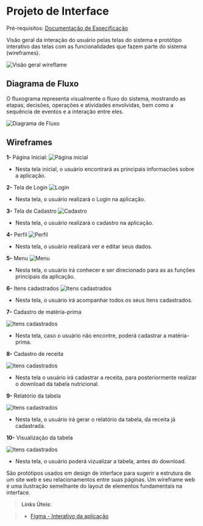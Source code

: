 
# Projeto de Interface

Pré-requisitos: [Documentação de Especificação](https://github.com/ICEI-PUC-Minas-PMV-ADS/pmv-ads-2024-1-e2-proj-int-t9-pmv-ads-2024-1-e2-proj-tabela-nutri-t9/blob/main/docs/02-Especifica%C3%A7%C3%A3o%20do%20Projeto.md)

Visão geral da interação do usuário pelas telas do sistema e protótipo interativo das telas com as funcionalidades que fazem parte do sistema (wireframes).

![Visão geral wireflame](img/wireframe/Visão%20geral%20wireflames.png)

## Diagrama de Fluxo

O fluxograma representa visualmente o fluxo do sistema, mostrando as etapas, decisões, operações e atividades envolvidas, bem como a sequência de eventos e a interação entre eles.

![Diagrama de Fluxo](img/fluxograma.png)


## Wireframes

**1-** Página Inicial: 
![Página inicial](img/wireframe/home-page.png)
 - Nesta tela inicial, o usuário encontrará as principais informacões sobre a aplicação.

**2-** Tela de Login
![Login](img/wireframe/Login.png)
- Nesta tela, o usuário realizará o Login na aplicação.

**3-** Tela de Cadastro
![Cadastro](img/wireframe/cadastro.png)
- Nesta tela, o usuário realizará o cadastro na aplicação.

**4-** Perfil
![Perfil](img/wireframe/Perfil.png)
- Nesta tela, o usuário realizará ver e editar seus dados.

**5-** Menu
![Menu](img/wireframe/Menu.png)
- Nesta tela, o usuário irá conhecer e ser direcionado para as as funções principais da aplicação.

**6-** Itens cadastrados
![Itens cadastrados](img/wireframe/Itens%20cadastrados.png)
- Nesta tela, o usuário irá acompanhar todos os seus itens cadastrados.

**7-** Cadastro de matéria-prima

![Itens cadastrados](img/wireframe/cadastro_materia_prima.png)
- Nesta tela, caso o usuário não encontre, poderá cadastrar a matéria-prima.

**8-** Cadastro de receita

![Itens cadastrados](img/wireframe/cadastro_receita.png)
- Nesta tela o usuário irá cadastrar a receita, para posteriormente realizar o download da tabela nutricional.

**9-** Relatório da tabela

![Itens cadastrados](img/wireframe/relatorio_tabela.png)
- Nesta tela, o usuário irá gerar o relatório da tabela, da receita já cadastrada.

**10-** Visualização da tabela

![Itens cadastrados](img/wireframe/visualizar_tabela.png)
- Nesta tela, o usuário poderá vizualizar a tabela, antes do download.

São protótipos usados em design de interface para sugerir a estrutura de um site web e seu relacionamentos entre suas páginas. Um wireframe web é uma ilustração semelhante do layout de elementos fundamentais na interface.
 
> **Links Úteis**:

> - [Figma - Interativo da aplicação](https://www.figma.com/proto/zPrKn1rMJLkmpdlpKbcpF7/NutriGenius?page-id=0%3A1&type=design&node-id=424-3600&viewport=-6335%2C-427%2C0.59&t=Vr2aVoSsXfygq1TX-1&scaling=min-zoom&mode=design])

